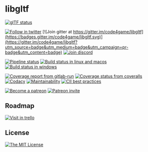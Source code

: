 # libgltf

[![glTF status](https://img.shields.io/badge/glTF-2%2E0-green.svg?style=flat)](https://github.com/KhronosGroup/glTF)

[![Follow in twitter](https://img.shields.io/twitter/url/http/shields.io.svg?style=flat)](https://twitter.com/C4gIo)
[![Join gitter at https://gitter.im/code4game/libgltf](https://badges.gitter.im/code4game/libgltf.svg)](https://gitter.im/code4game/libgltf?utm_source=badge&utm_medium=badge&utm_campaign=pr-badge&utm_content=badge)
[![Join discord](https://img.shields.io/badge/chat-on%20discord-blue.svg?style=flat)](https://discord.gg/tyEjtQB)

[![Pipeline status](https://gitlab.com/c4g/gltf/libgltf/badges/master/pipeline.svg)](https://gitlab.com/c4g/gltf/libgltf/commits/master)
[![Build status in linux and macos](https://travis-ci.org/code4game/libgltf.svg?branch=master)](https://travis-ci.org/code4game/libgltf)
[![Build status in windows](https://ci.appveyor.com/api/projects/status/jkx8aoyafsn9ce4t?svg=true)](https://ci.appveyor.com/project/code4game/libgltf)

[![Coverage report from gitlab-run](https://gitlab.com/c4g/gltf/libgltf/badges/master/coverage.svg)](https://gitlab.com/c4g/gltf/libgltf/commits/master)
[![Coverage status from coveralls](https://coveralls.io/repos/github/code4game/libgltf/badge.svg?branch=master)](https://coveralls.io/github/code4game/libgltf?branch=master)
[![Codacy](https://api.codacy.com/project/badge/Grade/fa7ee9a5bc9b4befb703298ca721bc9a)](https://www.codacy.com/app/code4game/libgltf?utm_source=github.com&amp;utm_medium=referral&amp;utm_content=code4game/libgltf&amp;utm_campaign=Badge_Grade)
[![Maintainability](https://api.codeclimate.com/v1/badges/ade2ac32103a69ba7b85/maintainability)](https://codeclimate.com/github/code4game/libgltf/maintainability)
[![CII best practices](https://bestpractices.coreinfrastructure.org/projects/1434/badge)](https://bestpractices.coreinfrastructure.org/projects/1434)

[![Become a patreon](https://img.shields.io/badge/donation-become%20a%20patreon-ff69b4.svg?style=flat)](https://www.patreon.com/bePatron?u=7553208)
[![Patreon invite](https://img.shields.io/badge/donation-patreon%20invite-ff69b4.svg?style=flat)](https://patreon.com/invite/zpdxnv)

## Roadmap

[![Visit in trello](https://img.shields.io/badge/visit-trello-blue.svg?style=flat)](https://trello.com/b/mEDeWUdC)

## License

[![The MIT License](https://img.shields.io/badge/license-MIT-blue.svg?style=flat)](https://github.com/code4game/libgltf/blob/master/LICENSE.md)

